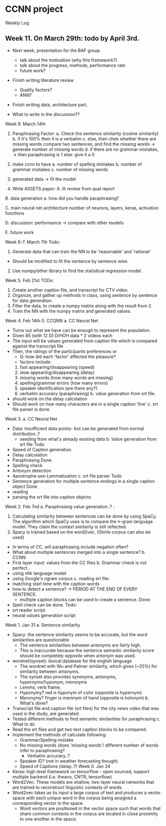 # CCNN project

Weekly Log

Week 11. On March 29th: todo by April 3rd.
- 

- Next week, presentation for the BAF group.
  - talk about the motivation (why this framework?)
  - talk about the progress, methods, performance rate
  - future work?

- Finish writing literature review
  - Quality factors?
  - ANN?
- Finish writing data, architecture part.
- What to write in the discussion??



Week 9. March 14th
1. Paraphrasing Factor:
  a. Check the sentence similarity (cosine similarity)
  b. if it's 100% then it is a verbatim
  c. else, then chek whether there are missing words
    compare two sentences, and find the missing words
    -> generate number of missing words
  d. if there are no grammar mistakes,
    -> then paraphrasing is 1
    else: 
      give it a 0

2. make ccnn to have
  a. number of spelling mistakes
  b. number of grammar mistakes
  c. number of missing words

3. generated data -> fit the model

4. Write ASSETS paper:
  A. lit review from qual report
  
  B. data generation
    a. how did you handle paraphrasing?
    
  C. main neural net architecture
    number of neurons, layers,
    keras, activation functions
  
  D. discussion:
    performance -> compare with other models
  
  E. future work




Week 6-7. March 7th
Todo:
1. Generate data that can train the NN to be 'reasonable' and 'rational'
 - Should be modified to fit the sentence by sentence wise.
2. Use numpy/other library to find the statistical regression model.


Week 5. Feb 21st
TODo:
1. Create another caption file, and transcript for CTV video.
2. Organize, and gather up methods in class, 
   using sentence by sentence for data generation.
3. Filter the data, to create a numpy matrix along with the result from 2.
4. Train the NN with the numpy matrix and generated values.

Week 4. Feb 14th
0. CCQNN
a. CC Neural Net
  - Turns out what we have can be enough to represent the population.
  - Given 85 (with 12 D) D/HOH data * 2 videos each
  - The input will be values generated from caption file which is compared against the transcript file
  - Then, the ratings of the participants preferences or
      - Q: how did each 'factor' affected the pleasure?
      - factors include: 
      1. fast appearing/disappearing (speed)
      2. slow appearing/disappearing (delay)
      3. missing words (how many words are missing)
      4. spelling/grammar errors (how many errors)
      5. speaker identification (are there any?)
      6. verbatim accuracy (paraphrasing)
b. value generation from srt file.
  - should work on the delay calculation
  - Should work on how many characters are in a single caption 'line'
c. srt file parser is done.

Week 3.
a. CC Neural Net
  - Data: Insufficient data points- but can be generated from normal distribution..?
    - seeding from what's already existing data
b. Value generation from srt file
  Todo
  - Speed of Caption generation
  - Delay calculation
  - Paraphrasing
  Done
  - Spelling check
  - Antonym detection
  - Apostrophe use-Lemmatization
c. srt file parser
  Todo
  - Sentence generation for multiple sentence endings in a single caption object
  Done
  - reading
  - parsing the srt file into caption objects

Week 2. Feb 7nd
a. Paraphrasing value generation..? :
  1. Calculating similarity between sentences can be done by using SpaCy. The algorithm which SpaCy uses is to compare the n-gram language model. They claim
  the context similarity is still reflected.
  2. Spacy is trained based on the word2vec. (GloVe corpus can also be used)
  - In terms of CC, will paraphrasing include negation often?
  - What about multiple sentences merged into a single sentence?
b. CCNN:
  - First layer input: values from the CC files
b. Grammar check is not perfect.. 
  - using nltk language model
  - using Google's ngram corpus
c. reading srt file:
  - matching start time with the caption words
  - how to detect a sentence? -> PERIOD AT THE END OF EVERY SENTENCE.
    - multiple caption blocks can be used to create a sentence.
Done: 
  - Spell check can be done.
Todo:
  - srt reader script
  - neural values generation script

Week 1. Jan 31
a. Sentence similarity
  - Spacy: the sentence similarity seems to be accurate, but the word similarities are questionable
      - The sentence similarities between antonyms are fairly high.
      - This is inaccurate because the sentence semantic similarity score should be completely opposite when antonym was used.
  - wordnet(synset): lexical database for the english language
      - The wordnet with Wu and Palmer similarity, which gives (~25%) for similarity between antonyms.
      - The synset also provides synonyms, antonyms, hypernyms/hyponym, meronyms
      - Lemma, verb frame, 
      - Hyponymy? red is hyponym of color (opposite is hypernym)
      - Meronymy? finger is meronym of hand (opposite is holonym)
b. What's done?
  - Transcript file and caption file (srt files) for the city news video that was used in the study, are generated.
  - Tested different methods to find semantic similarities for paraphrasing
c. What to do
  - Read the srt files and get two text caption blocks to be compared.
  - Implement the methods of calculate following:
    - Grammar/Spelling mistake
    - No missing words (does 'missing words'/ different number of words infer to paraphrasing?
      - Verbatim accuracy..?
    - Speaker ID? (not in weather forecasting though)
    - Speed of Captions (delay..?)
Week 0. Jan 24
- Keras: high level framework on tensorflow
      - open sourced, support multiple backend (i.e. theano, CNTR, tensorflow)
- Word2Vec: These models are shallow, two-layer neural networks that are trained to reconstruct linguistic contexts of words.          
- Word2vec takes as its input a large corpus of text and 
        produces a vector space with each unique word in the corpus being assigned a corresponding vector in the space.
    - Word vectors are positioned in the vector space such that        words that share common contexts in the corpus are 
        located in close proximity to one another in the space.
